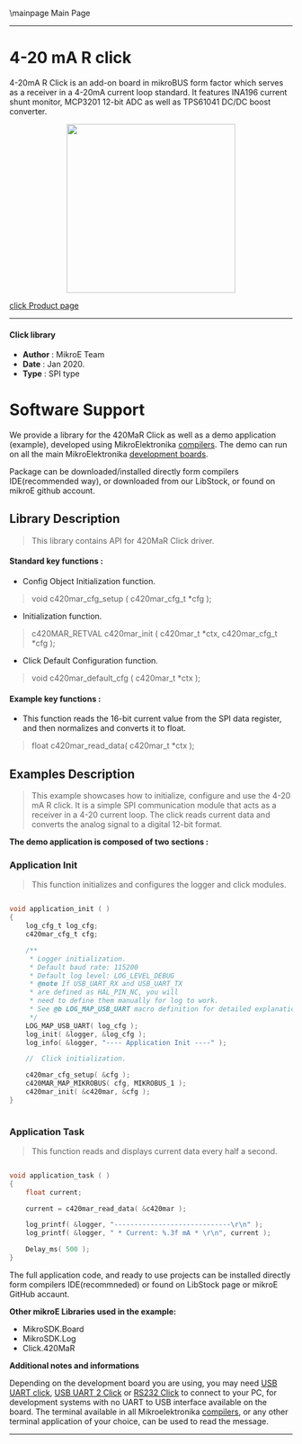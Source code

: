 \mainpage Main Page
 
---
# 4-20 mA R click

4-20mA R Click is an add-on board in mikroBUS form factor which serves as a receiver in a 4-20mA current loop standard. It features INA196 current shunt monitor, MCP3201 12-bit ADC as well as TPS61041 DC/DC boost converter.

<p align="center">
  <img src="https://download.mikroe.com/images/click_for_ide/420mar_click.png" height=300px>
</p>

[click Product page](https://www.mikroe.com/4-20ma-r-click)

---

#### Click library 

- **Author**        : MikroE Team
- **Date**          : Jan 2020.
- **Type**          : SPI type

# Software Support

We provide a library for the 420MaR Click 
as well as a demo application (example), developed using MikroElektronika 
[compilers](https://shop.mikroe.com/compilers). 
The demo can run on all the main MikroElektronika [development boards](https://shop.mikroe.com/development-boards).

Package can be downloaded/installed directly form compilers IDE(recommended way), or downloaded from our LibStock, or found on mikroE github account. 

## Library Description

> This library contains API for 420MaR Click driver.

#### Standard key functions :

- Config Object Initialization function.
> void c420mar_cfg_setup ( c420mar_cfg_t *cfg ); 
 
- Initialization function.
> c420MAR_RETVAL c420mar_init ( c420mar_t *ctx, c420mar_cfg_t *cfg );

- Click Default Configuration function.
> void c420mar_default_cfg ( c420mar_t *ctx );


#### Example key functions :

- This function reads the 16-bit current value from the SPI data register, and then normalizes and converts it to float.
> float c420mar_read_data( c420mar_t *ctx );

## Examples Description

> This example showcases how to initialize, configure and use the 4-20 mA R click. It is a
  simple SPI communication module that acts as a receiver in a 4-20 current loop. The click
  reads current data and converts the analog signal to a digital 12-bit format. 

**The demo application is composed of two sections :**

### Application Init 

> This function initializes and configures the logger and click modules. 

```c

void application_init ( )
{
    log_cfg_t log_cfg;
    c420mar_cfg_t cfg;

    /** 
     * Logger initialization.
     * Default baud rate: 115200
     * Default log level: LOG_LEVEL_DEBUG
     * @note If USB_UART_RX and USB_UART_TX 
     * are defined as HAL_PIN_NC, you will 
     * need to define them manually for log to work. 
     * See @b LOG_MAP_USB_UART macro definition for detailed explanation.
     */
    LOG_MAP_USB_UART( log_cfg );
    log_init( &logger, &log_cfg );
    log_info( &logger, "---- Application Init ----" );

    //  Click initialization.

    c420mar_cfg_setup( &cfg );
    c420MAR_MAP_MIKROBUS( cfg, MIKROBUS_1 );
    c420mar_init( &c420mar, &cfg );
}
  
```

### Application Task

> This function reads and displays current data every half a second. 

```c

void application_task ( )
{
    float current;

    current = c420mar_read_data( &c420mar );

    log_printf( &logger, "-----------------------------\r\n" );
    log_printf( &logger, " * Current: %.3f mA * \r\n", current );

    Delay_ms( 500 );
} 

```

The full application code, and ready to use projects can be  installed directly form compilers IDE(recommneded) or found on LibStock page or mikroE GitHub accaunt.

**Other mikroE Libraries used in the example:** 

- MikroSDK.Board
- MikroSDK.Log
- Click.420MaR

**Additional notes and informations**

Depending on the development board you are using, you may need 
[USB UART click](https://shop.mikroe.com/usb-uart-click), 
[USB UART 2 Click](https://shop.mikroe.com/usb-uart-2-click) or 
[RS232 Click](https://shop.mikroe.com/rs232-click) to connect to your PC, for 
development systems with no UART to USB interface available on the board. The 
terminal available in all Mikroelektronika 
[compilers](https://shop.mikroe.com/compilers), or any other terminal application 
of your choice, can be used to read the message.

---
